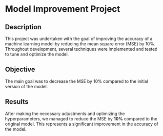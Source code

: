 # Model Improvement Project

## Description

This project was undertaken with the goal of improving the accuracy of a machine learning model by reducing the mean square error (MSE) by 10%. Throughout development, several techniques were implemented and tested to tune and optimize the model.

## Objective

The main goal was to decrease the MSE by 10% compared to the initial version of the model.

## Results

After making the necessary adjustments and optimizing the hyperparameters, we managed to reduce the MSE by **10%** compared to the original model. This represents a significant improvement in the accuracy of the model.
